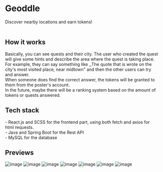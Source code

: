 <h1> Geoddle </h1>
Discover nearby locations and earn tokens!
<br><br>


<h2> How it works </h2>
<p>
Basically, you can see quests and their city. The user who created the quest will give some hints and describe the area where the quest is taking place.
For example, they can say something like ,,The quote that is wrote on the city's most visited place, near midtown" and then the other users can try and answer.
<br>When someone does find the correct answer, the tokens will be granted to them from the poster's account.
<br>In the future, maybe there will be a ranking system based on the amount of tokens or quests answered.
</p>

<h2> Tech stack </h2>
- React.js and SCSS for the frontend part, using both fetch and axios for html requests.
<br>
- Java and Spring Boot for the Rest API
<br>
- MySQL for the database
<br>



<h2> Previews </h2>

![image](https://user-images.githubusercontent.com/96503449/234604995-0d6d1877-9e29-4e8c-a83d-8c15b40f845d.png)
![image](https://user-images.githubusercontent.com/96503449/234605396-396db311-a1c1-44c6-9665-495067689252.png)
![image](https://user-images.githubusercontent.com/96503449/234605553-85f1901b-d67a-4b6e-a709-9d8b4e71da24.png)
![image](https://user-images.githubusercontent.com/96503449/234605804-915e343d-a8a4-4755-a084-870b484bcbe2.png)
![image](https://user-images.githubusercontent.com/96503449/234606001-166bbaa0-8900-4d6e-8694-991a3c55e51e.png)
![image](https://user-images.githubusercontent.com/96503449/234606511-33a72130-0337-4596-bf56-85e098ccbe28.png)
![image](https://user-images.githubusercontent.com/96503449/234606611-30dc0f26-8005-41f4-8f51-580cb0b5d83d.png)

